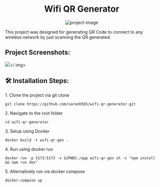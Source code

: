 
<h1 align="center" id="title">Wifi QR Generator</h1>

<p align="center"><img src="https://socialify.git.ci/saranb565/wifi-qr-generator/image?custom_description=A+web-application+to+generate+QR+codes+to+connect+to+any+wireless+network.&amp;description=1&amp;font=Inter&amp;language=1&amp;name=1&amp;owner=1&amp;pattern=Circuit+Board&amp;stargazers=1&amp;theme=Light" alt="project-image"></p>

<p id="description">This project was designed for generating QR Code to connect to any wireless network by just scanning the QR generated.</p>

<h2>Project Screenshots:</h2>

<img src="https://drive.google.com/file/d/1B1_NjGQvpUJDC4qWZ_j60Bm1Wyf7MjA1/view?usp=drivesdk" ></ img>

<h2>🛠️ Installation Steps:</h2>

<p>1. Clone the project via git clone</p>

```
git clone https://github.com/saranb565/wifi-qr-generator.git
```

<p>2. Navigate to the root folder </p>

```
cd wifi-qr-generator
```

<p>3. Setup using Docker</p>

```
docker build -t wifi-qr-gen .
```

<p>4. Run using docker run</p>

```
docker run -p 5173:5173 -v ${PWD}:/app wifi-qr-gen sh -c "npm install && npm run dev"
```

<p>5. Alternatively run via docker compose</p>

```
docker-compose up
```
